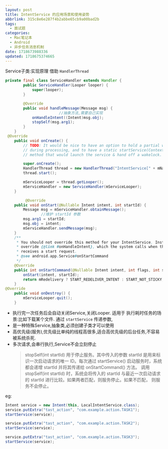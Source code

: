 ```yaml
---
layout: post
title: IntentService 的应用场景和使用姿势
abbrlink: 315c8e6e287f4b2abbe65cb9a00bad2b
tags:
  - 面试题
categories:
  - Mac笔记本
  - Android
  - 异步任务消息机制
date: 1718673988336
updated: 1718675374665
---
```


Service子类:实现原理 借助 `HandlerThread`

```java
private final class ServiceHandler extends Handler {
        public ServiceHandler(Looper looper) {
            super(looper);
        }

        @Override
        public void handleMessage(Message msg) {
						//抽象方法,需要自己实现
            onHandleIntent((Intent)msg.obj);
            stopSelf(msg.arg1);
        }
    }
 @Override
    public void onCreate() {
        // TODO: It would be nice to have an option to hold a partial wakelock
        // during processing, and to have a static startService(Context, Intent)
        // method that would launch the service & hand off a wakelock.

        super.onCreate();
        HandlerThread thread = new HandlerThread("IntentService[" + mName + "]");
        thread.start();

        mServiceLooper = thread.getLooper();
        mServiceHandler = new ServiceHandler(mServiceLooper);
    }

		 @Override
    public void onStart(@Nullable Intent intent, int startId) {
        Message msg = mServiceHandler.obtainMessage();
				//维护 startId 参数
        msg.arg1 = startId;
        msg.obj = intent;
        mServiceHandler.sendMessage(msg);
    }
    /**
     * You should not override this method for your IntentService. Instead,
     * override {@link #onHandleIntent}, which the system calls when the IntentService
     * receives a start request.
     * @see android.app.Service#onStartCommand
     */
    @Override
    public int onStartCommand(@Nullable Intent intent, int flags, int startId) {
        onStart(intent, startId);
        return mRedelivery ? START_REDELIVER_INTENT : START_NOT_STICKY;
    }
@Override
    public void onDestroy() {
        mServiceLooper.quit();
    }
```

- 执行完一次任务后会自动关闭Service,关闭Looper. 适用于 执行耗时任务的场景:比如下载某个文件. 通过 `startService` 传递参数,
- 是一种特殊Service,抽象类,必须创建子类才可以使用
- 高优先级(服务),优先级比单纯的线程高很多,适合高优先级的后台任务,不容易被系统杀死.
- 多次请求,会串行执行,Service不会立刻停止
  > stopSelf(int startId) 用于停止服务。其中传入的参数 startId 是用来标识一次启动请求的唯一 ID。每次通过 startService() 启动服务时，系统都会递增 startId 并将其传递给 onStartCommand() 方法。
  > 调用 stopSelf(int startId) 时，系统会将传入的 startId 与最近一次启动请求的 startId 进行比较。如果两者匹配，则服务停止。如果不匹配， 则服务不会停止。

eg:

```Java
Intent service = new Intent(this, LocalIntentService.class);
service.putExtra("tast_action", "com.example.action.TASK1");
startService(service);

service.putExtra("tast_action", "com.example.action.TASK2");
startService(service);

service.putExtra("tast_action", "com.example.action.TASK3");
startService(service);
```
